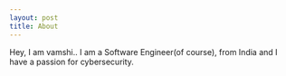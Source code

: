 ```yaml
---
layout: post
title: About
---
```


Hey, I am vamshi.. 
I am a Software Engineer(of course), from India and I have a passion for cybersecurity.

<figure>
  <!-- <img alt="Christopher Hitchens" src="https://upload.wikimedia.org/wikipedia/commons/6/63/Christopher_Hitchens_2008-04-24_001.jpg" /> -->
  <figcaption>
    <!-- Photo by Fri Tanke and licensed under the <a href="https://creativecommons.org/licenses/by/3.0/deed.en">Creative Commons Attribution 3.0 Unported</a> license. -->
  </figcaption>
</figure>

<!-- From [Wikipedia](https://en.wikipedia.org/wiki/Christopher_Hitchens): -->
